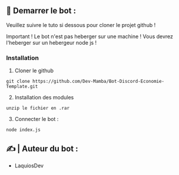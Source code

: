 ## 🤖 Demarrer le  bot :

Veuillez suivre le tuto si dessous pour cloner le projet github !

Important ! Le bot n'est pas heberger sur une machine ! Vous devrez l'heberger sur un hebergeur node js !

### Installation

1. Cloner le github

```
git clone https://github.com/Dev-Mamba/Bot-Discord-Economie-Template.git
```

2. Installation des modules

```
unzip le fichier en .rar 
```

3. Connecter le bot :

```
node index.js
```

## ✍️ | Auteur du bot :

- LaquiosDev


